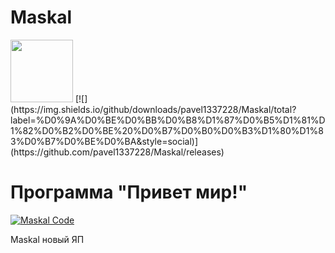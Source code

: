 # Maskal

<img src="https://i.imgur.com/xcQJklF.png" width="100" height="100" />
[![](https://img.shields.io/github/downloads/pavel1337228/Maskal/total?label=%D0%9A%D0%BE%D0%BB%D0%B8%D1%87%D0%B5%D1%81%D1%82%D0%B2%D0%BE%20%D0%B7%D0%B0%D0%B3%D1%80%D1%83%D0%B7%D0%BE%D0%BA&style=social)](https://github.com/pavel1337228/Maskal/releases)

# Программа "Привет мир!"

[![Maskal Code](https://i.imgur.com/xZgCzOd.jpg)](https://i.imgur.com/xZgCzOd.jpg)

Maskal новый ЯП